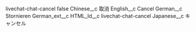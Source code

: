 <?xml version="1.0" encoding="UTF-8"?>
<CustomMetadata xmlns="http://soap.sforce.com/2006/04/metadata" xmlns:xsi="http://www.w3.org/2001/XMLSchema-instance" xmlns:xsd="http://www.w3.org/2001/XMLSchema">
    <label>livechat-chat-cancel</label>
    <protected>false</protected>
    <values>
        <field>Chinese__c</field>
        <value xsi:type="xsd:string">取消</value>
    </values>
    <values>
        <field>English__c</field>
        <value xsi:type="xsd:string">Cancel</value>
    </values>
    <values>
        <field>German__c</field>
        <value xsi:type="xsd:string">Stornieren</value>
    </values>
    <values>
        <field>German_ext__c</field>
        <value xsi:nil="true"/>
    </values>
    <values>
        <field>HTML_Id__c</field>
        <value xsi:type="xsd:string">livechat-chat-cancel</value>
    </values>
    <values>
        <field>Japanese__c</field>
        <value xsi:type="xsd:string">キャンセル</value>
    </values>
</CustomMetadata>
